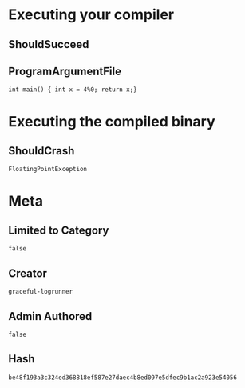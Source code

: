 # Executing your compiler

## ShouldSucceed

## ProgramArgumentFile

```
int main() { int x = 4%0; return x;}
```

# Executing the compiled binary

## ShouldCrash

```
FloatingPointException
```

# Meta

## Limited to Category

```
false
```

## Creator

```
graceful-logrunner
```

## Admin Authored

```
false
```

## Hash

```
be48f193a3c324ed368818ef587e27daec4b8ed097e5dfec9b1ac2a923e54056
```
